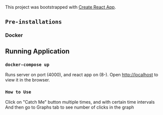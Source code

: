 This project was bootstrapped with [Create React App](https://github.com/facebook/create-react-app).

## `Pre-installations`

### Docker

## Running Application

### `docker-compose up`

Runs server on port (4000), and react app on (8-).
Open [http://localhost](http://localhost) to view it in the browser.

### `How to Use`

Click on "Catch Me" button multiple times, and with certain time intervals
And then go to Graphs tab to see number of clicks in the graph
